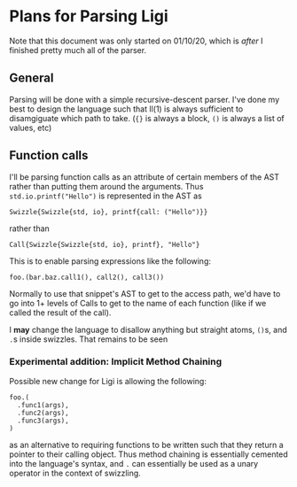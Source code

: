 # Plans for Parsing Ligi

Note that this document was only started on 01/10/20, which is *after* I finished pretty much all of the parser.

## General
Parsing will be done with a simple recursive-descent parser. I've done my best to design the language such that ll(1) is
always sufficient to disamgiguate which path to take. (`{}` is always a block, `()` is always a list of values, etc)

## Function calls
I'll be parsing function calls as an attribute of certain members of the AST rather than putting them around the arguments. Thus `std.io.printf("Hello")` is represented in the AST as
```
Swizzle{Swizzle{std, io}, printf{call: ("Hello")}}
```
rather than
```
Call{Swizzle{Swizzle{std, io}, printf}, "Hello"}
```
This is to enable parsing expressions like the following:
```
foo.(bar.baz.call1(), call2(), call3())
```
Normally to use that snippet's AST to get to the access path, we'd have to go into 1+ levels of Calls to get to the name of each function (like if we called the result of the call).

I **may** change the language to disallow anything but straight atoms, `()`s, and `.`s inside swizzles. That remains to be seen 

### Experimental addition: Implicit Method Chaining
Possible new change for Ligi is allowing the following:
```
foo.(
  .func1(args),
  .func2(args),
  .func3(args),
)
```
as an alternative to requiring functions to be written such that they return a pointer to their calling object.
Thus method chaining is essentially cemented into the language's syntax, and `.` can essentially be used as a unary operator in the context of swizzling.
